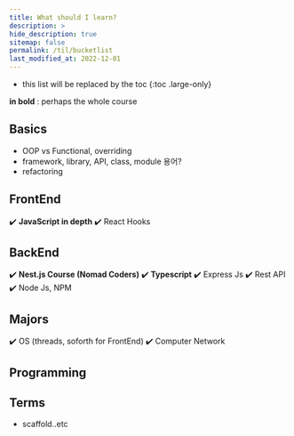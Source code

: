 ```yaml
---
title: What should I learn?
description: >
hide_description: true
sitemap: false
permalink: /til/bucketlist
last_modified_at: 2022-12-01
---
```


* this list will be replaced by the toc
{:toc .large-only}

**in bold** : perhaps the whole course

## Basics

- OOP vs Functional, overriding
- framework, library, API, class, module 용어?
- refactoring 

## FrontEnd

✔️ **JavaScript in depth**
✔️ React Hooks 

## BackEnd

✔️ **Nest.js Course (Nomad Coders)**
✔️ **Typescript**
✔️ Express Js
✔️ Rest API
✔️ Node Js, NPM 

## Majors 

✔️ OS (threads, soforth for FrontEnd)
✔️ Computer Network 

## Programming

## Terms

- scaffold..etc